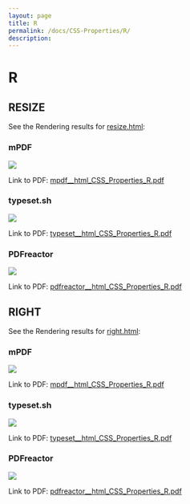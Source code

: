 ```yaml
---
layout: page
title: R
permalink: /docs/CSS-Properties/R/
description: 
---
```


# R



## RESIZE

See the Rendering results for [resize.html](/html/CSS%20Properties/R/resize.html):

### mPDF
![](mpdf__html_CSS_Properties_R.png) 

Link to PDF: [mpdf__html_CSS_Properties_R.pdf](mpdf__html_CSS_Properties_R.pdf)

### typeset.sh
![](typeset__html_CSS_Properties_R.png) 

Link to PDF: [typeset__html_CSS_Properties_R.pdf](typeset__html_CSS_Properties_R.pdf)

### PDFreactor
![](pdfreactor__html_CSS_Properties_R.png) 

Link to PDF: [pdfreactor__html_CSS_Properties_R.pdf](pdfreactor__html_CSS_Properties_R.pdf)

## RIGHT

See the Rendering results for [right.html](/html/CSS%20Properties/R/right.html):

### mPDF
![](mpdf__html_CSS_Properties_R.png) 

Link to PDF: [mpdf__html_CSS_Properties_R.pdf](mpdf__html_CSS_Properties_R.pdf)

### typeset.sh
![](typeset__html_CSS_Properties_R.png) 

Link to PDF: [typeset__html_CSS_Properties_R.pdf](typeset__html_CSS_Properties_R.pdf)

### PDFreactor
![](pdfreactor__html_CSS_Properties_R.png) 

Link to PDF: [pdfreactor__html_CSS_Properties_R.pdf](pdfreactor__html_CSS_Properties_R.pdf)


